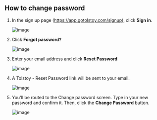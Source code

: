 ## How to change password

1. In the sign up page (https://app.gotolstoy.com/signup), click **Sign in**.

   ![image](https://github.com/GoTolstoy/tolstoy-toly-kb/assets/159800692/818f7cef-2cac-40d0-95eb-8e5fd215b559)


2. Click **Forgot password?**

   ![image](https://github.com/GoTolstoy/tolstoy-toly-kb/assets/159800692/231e68f1-1bfc-4e4e-8eaa-71db520f755b)


3. Enter your email address and click **Reset Password**

   ![image](https://github.com/GoTolstoy/tolstoy-toly-kb/assets/159800692/de8791ab-40a9-4353-9c04-8333b408a7f1)


4. A Tolstoy - Reset Password link will be sent to your email.

   ![image](https://github.com/GoTolstoy/tolstoy-toly-kb/assets/159800692/86b03d45-1471-4a58-ab0b-559ce95cb845)


5. You'll be routed to the Change password screen. Type in your new password and confirm it. Then, click the **Change Password** button.

   ![image](https://github.com/GoTolstoy/tolstoy-toly-kb/assets/159800692/d55f708f-7b19-465d-830a-bce0f86c41e4)

  
